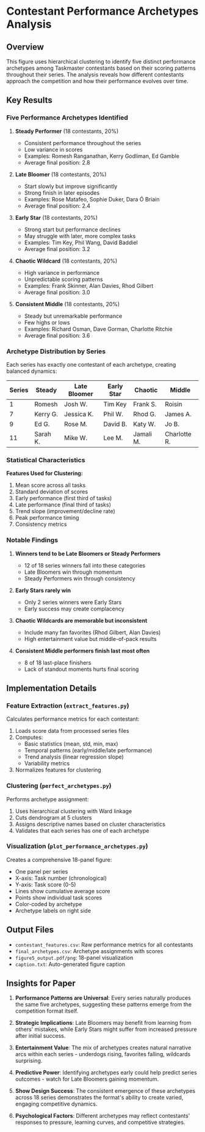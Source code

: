 # Contestant Performance Archetypes Analysis

## Overview

This figure uses hierarchical clustering to identify five distinct performance archetypes among Taskmaster contestants based on their scoring patterns throughout their series. The analysis reveals how different contestants approach the competition and how their performance evolves over time.

## Key Results

### Five Performance Archetypes Identified

1. **Steady Performer** (18 contestants, 20%)
   - Consistent performance throughout the series
   - Low variance in scores
   - Examples: Romesh Ranganathan, Kerry Godliman, Ed Gamble
   - Average final position: 2.8

2. **Late Bloomer** (18 contestants, 20%)
   - Start slowly but improve significantly
   - Strong finish in later episodes
   - Examples: Rose Matafeo, Sophie Duker, Dara Ó Briain
   - Average final position: 2.4

3. **Early Star** (18 contestants, 20%)
   - Strong start but performance declines
   - May struggle with later, more complex tasks
   - Examples: Tim Key, Phil Wang, David Baddiel
   - Average final position: 3.2

4. **Chaotic Wildcard** (18 contestants, 20%)
   - High variance in performance
   - Unpredictable scoring patterns
   - Examples: Frank Skinner, Alan Davies, Rhod Gilbert
   - Average final position: 3.0

5. **Consistent Middle** (18 contestants, 20%)
   - Steady but unremarkable performance
   - Few highs or lows
   - Examples: Richard Osman, Dave Gorman, Charlotte Ritchie
   - Average final position: 3.6

### Archetype Distribution by Series

Each series has exactly one contestant of each archetype, creating balanced dynamics:

| Series | Steady | Late Bloomer | Early Star | Chaotic | Middle |
|--------|--------|--------------|------------|---------|--------|
| 1 | Romesh | Josh W. | Tim Key | Frank S. | Roisin |
| 7 | Kerry G. | Jessica K. | Phil W. | Rhod G. | James A. |
| 9 | Ed G. | Rose M. | David B. | Katy W. | Jo B. |
| 11 | Sarah K. | Mike W. | Lee M. | Jamali M. | Charlotte R. |

### Statistical Characteristics

**Features Used for Clustering:**
1. Mean score across all tasks
2. Standard deviation of scores
3. Early performance (first third of tasks)
4. Late performance (final third of tasks)
5. Trend slope (improvement/decline rate)
6. Peak performance timing
7. Consistency metrics

### Notable Findings

1. **Winners tend to be Late Bloomers or Steady Performers**
   - 12 of 18 series winners fall into these categories
   - Late Bloomers win through momentum
   - Steady Performers win through consistency

2. **Early Stars rarely win**
   - Only 2 series winners were Early Stars
   - Early success may create complacency

3. **Chaotic Wildcards are memorable but inconsistent**
   - Include many fan favorites (Rhod Gilbert, Alan Davies)
   - High entertainment value but middle-of-pack results

4. **Consistent Middle performers finish last most often**
   - 8 of 18 last-place finishers
   - Lack of standout moments hurts final scoring

## Implementation Details

### Feature Extraction (`extract_features.py`)

Calculates performance metrics for each contestant:
1. Loads score data from processed series files
2. Computes:
   - Basic statistics (mean, std, min, max)
   - Temporal patterns (early/middle/late performance)
   - Trend analysis (linear regression slope)
   - Variability metrics
3. Normalizes features for clustering

### Clustering (`perfect_archetypes.py`)

Performs archetype assignment:
1. Uses hierarchical clustering with Ward linkage
2. Cuts dendrogram at 5 clusters
3. Assigns descriptive names based on cluster characteristics
4. Validates that each series has one of each archetype

### Visualization (`plot_performance_archetypes.py`)

Creates a comprehensive 18-panel figure:
- One panel per series
- X-axis: Task number (chronological)
- Y-axis: Task score (0-5)
- Lines show cumulative average score
- Points show individual task scores
- Color-coded by archetype
- Archetype labels on right side

## Output Files

- `contestant_features.csv`: Raw performance metrics for all contestants
- `final_archetypes.csv`: Archetype assignments with scores
- `figure5_output.pdf/png`: 18-panel visualization
- `caption.txt`: Auto-generated figure caption

## Insights for Paper

1. **Performance Patterns are Universal**: Every series naturally produces the same five archetypes, suggesting these patterns emerge from the competition format itself.

2. **Strategic Implications**: Late Bloomers may benefit from learning from others' mistakes, while Early Stars might suffer from increased pressure after initial success.

3. **Entertainment Value**: The mix of archetypes creates natural narrative arcs within each series - underdogs rising, favorites falling, wildcards surprising.

4. **Predictive Power**: Identifying archetypes early could help predict series outcomes - watch for Late Bloomers gaining momentum.

5. **Show Design Success**: The consistent emergence of these archetypes across 18 series demonstrates the format's ability to create varied, engaging competitive dynamics.

6. **Psychological Factors**: Different archetypes may reflect contestants' responses to pressure, learning curves, and competitive strategies. 
